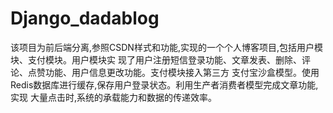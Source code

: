 # Django_dadablog
该项目为前后端分离,参照CSDN样式和功能,实现的一个个人博客项目,包括用户模块、支付模块。用户模块实 现了用户注册短信登录功能、文章发表、删除、评论、点赞功能、用户信息更改功能。支付模块接入第三方 支付宝沙盒模型。使用 Redis数据库进行缓存,保存用户登录状态。利用生产者消费者模型完成文章功能,实现 大量点击时,系统的承载能力和数据的传递效率。
